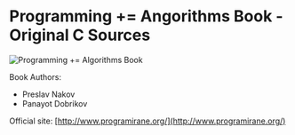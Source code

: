 # Programming += Angorithms Book - Original C Sources

![Programming += Algorithms Book](https://scontent-fra3-1.xx.fbcdn.net/hphotos-xfp1/v/t1.0-9/1485101_10153394899504650_8703079704269775075_n.jpg?oh=044c981f3583f381974be6b29cb4f514&oe=55FB1750 "Programming += Algorithms;")



Book Authors:
* Preslav Nakov
* Panayot Dobrikov

Official site:
[http://www.programirane.org/](http://www.programirane.org/)
